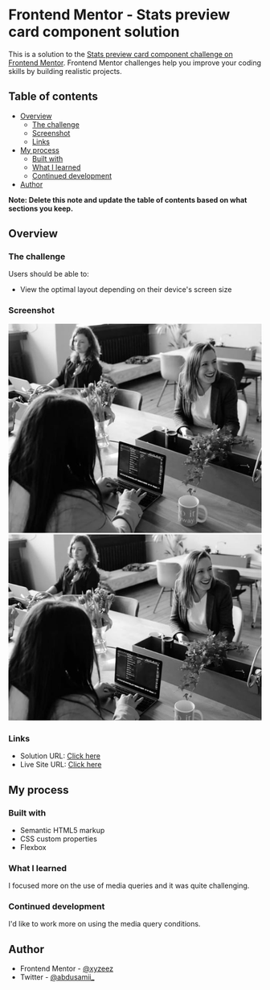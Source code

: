 # Frontend Mentor - Stats preview card component solution

This is a solution to the [Stats preview card component challenge on Frontend Mentor](https://www.frontendmentor.io/challenges/stats-preview-card-component-8JqbgoU62). Frontend Mentor challenges help you improve your coding skills by building realistic projects. 

## Table of contents

- [Overview](#overview)
  - [The challenge](#the-challenge)
  - [Screenshot](#screenshot)
  - [Links](#links)
- [My process](#my-process)
  - [Built with](#built-with)
  - [What I learned](#what-i-learned)
  - [Continued development](#continued-development)
- [Author](#author)

**Note: Delete this note and update the table of contents based on what sections you keep.**

## Overview

### The challenge

Users should be able to:

- View the optimal layout depending on their device's screen size

### Screenshot

![](./images/image-header-desktop.jpg)
![](./images/image-header-mobile.jpg)


### Links

- Solution URL: [Click here](https://your-solution-url.com)
- Live Site URL: [Click here](https://femc-stats-preview-card.netlify.app/)

## My process

### Built with

- Semantic HTML5 markup
- CSS custom properties
- Flexbox


### What I learned

I focused more on the use of media queries and it was quite challenging.


### Continued development

I'd like to work more on using the media query conditions.


## Author

- Frontend Mentor - [@xyzeez](https://www.frontendmentor.io/profile/xyzeez)
- Twitter - [@abdusamii_](https://twitter.com/abdusamii_)